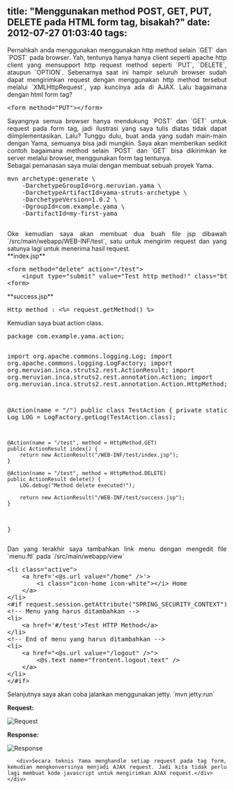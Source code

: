 title: "Menggunakan method POST, GET, PUT, DELETE pada HTML form tag, bisakah?"
date: 2012-07-27 01:03:40
tags:
---

<div style="text-align: justify; "> 
    <div style="text-align: justify; "> 
      <div>Pernahkah anda menggunakan menggunakan http method selain `GET` dan `POST` pada browser. Yah, tentunya hanya hanya client seperti apache http client yang mensupport http request method seperti `PUT`, `DELETE`, ataupun `OPTION`. Sebenarnya saat ini hampir seluruh browser sudah dapat mengirimkan request dengan menggunakan http method tersebut melalui `XMLHttpRequest`, yap kuncinya ada di AJAX. Lalu bagaimana dengan html form tag?</div> 
      <div>
</div> 
      <pre class="brush: xml">&lt;form method="PUT"&gt;&lt;/form&gt;</pre> 
      <div>
</div> 
      <div>Sayangnya semua browser hanya mendukung `POST` dan `GET` untuk request pada form tag, jadi ilustrasi yang saya tulis diatas tidak dapat diimplementasikan. Lalu? Tunggu dulu, buat anda yang sudah main-main dengan Yama, semuanya bisa jadi mungkin. Saya akan memberikan sedikit contoh bagaimana method selain `POST` dan `GET` bisa dikirimkan ke server melalui browser, menggunakan form tag tentunya.</div> 
      <div>
</div> 
      <div>Sebagai pemanasan saya mulai dengan membuat sebuah proyek Yama.</div> 
      <div>
</div> 
      <pre>mvn archetype:generate \
	-DarchetypeGroupId=org.meruvian.yama \
	-DarchetypeArtifactId=yama-struts-archetype \
	-DarchetypeVersion=1.0.2 \
	-DgroupId=com.example.yama \
	-DartifactId=my-first-yama
      </pre> 
      <div>
</div> 
      <div>Oke kemudian saya akan membuat dua buah file jsp dibawah `/src/main/webapp/WEB-INF/test`, satu untuk mengirim request dan yang satunya lagi untuk menerima hasil request.</div> 
      <div>
</div> 
      <div>**index.jsp**</div> 
      <pre class="brush: xml">&lt;form method="delete" action="/test"&gt;
	&lt;input type="submit" value="Test http method!" class="btn"&gt;
&lt;form&gt;
</pre> 
      <div>
</div> 
      <div>**success.jsp**</div> 
      <pre class="brush: xml">Http method : &lt;%= request.getMethod() %&gt;
</pre> 
      <div>
</div> 
      <div>Kemudian saya buat action class.</div> 
      <pre class="brush: java">package com.example.yama.action;

import org.apache.commons.logging.Log;
import org.apache.commons.logging.LogFactory;
import org.meruvian.inca.struts2.rest.ActionResult;
import org.meruvian.inca.struts2.rest.annotation.Action;
import org.meruvian.inca.struts2.rest.annotation.Action.HttpMethod;

@Action(name = "/")
public class TestAction {
	private static final Log LOG = LogFactory.getLog(TestAction.class);

	@Action(name = "/test", method = HttpMethod.GET)
	public ActionResult index() {
		return new ActionResult("/WEB-INF/test/index.jsp");
	}

	@Action(name = "/test", method = HttpMethod.DELETE)
	public ActionResult delete() {
		LOG.debug("Method delete executed!");

		return new ActionResult("/WEB-INF/test/success.jsp");
	}
}
</pre> 
      <div>
</div> 
      <div>Dan yang terakhir saya tambahkan link menu dengan mengedit file `menu.ftl` pada `/src/main/webapp/view`</div> 
      <pre class="brush: xml">&lt;li class="active"&gt;
	&lt;a href='&lt;@s.url value="/home" /&gt;'&gt;
		&lt;i class="icon-home icon-white"&gt;&lt;/i&gt; Home
	&lt;/a&gt;
&lt;/li&gt;
&lt;#if request.session.getAttribute("SPRING_SECURITY_CONTEXT")??&gt;
&lt;!-- Menu yang harus ditambahkan --&gt;
&lt;li&gt;
	&lt;a href='#/test'&gt;Test HTTP Method&lt;/a&gt;
&lt;/li&gt;
&lt;!-- End of menu yang harus ditambahkan --&gt;
&lt;li&gt;
	&lt;a href="&lt;@s.url value="/logout" /&gt;"&gt;
		&lt;@s.text name="frontent.logout.text" /&gt;
	&lt;/a&gt;
&lt;/li&gt;
&lt;/#if&gt;
</pre> 
      <div>
</div> 
      <div>Selanjutnya saya akan coba jalankan menggunakan jetty. `mvn jetty:run`</div> 

**Request:**

![Request](https://lh4.googleusercontent.com/-oUWCUUnNXEA/UBF9YoJg8XI/AAAAAAAAAZw/SVE1iKAX6DI/s800/2.png) 

**Response:**

![Response](https://lh4.googleusercontent.com/-iVZgri-Fae8/UBF9YnV0ZhI/AAAAAAAAAZ0/qauYyl7HH2U/s800/1.png) 

      <div>Secara teknis Yama menghandle setiap request pada tag form, kemudian mengkonversinya menjadi AJAX request. Jadi kita tidak perlu lagi membuat kode javascript untuk mengirimkan AJAX request.</div> 
    </div> 
  </div>